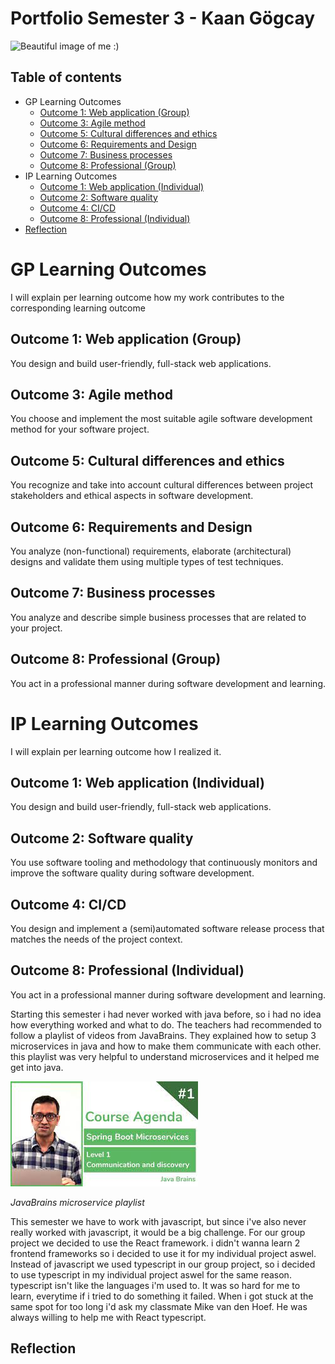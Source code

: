 # Portfolio Semester 3 - Kaan Gögcay

![Beautiful image of me :)](https://github.com/KaanGogcay/Portfolio/blob/master/attachments/KaanG%C3%B6gcay.png?raw=true)

## Table of contents
 - GP Learning Outcomes
   - [Outcome 1: Web application (Group)](#outcome-1-web-application-Group)
   - [Outcome 3: Agile method](#outcome-3-agile-method)
   - [Outcome 5: Cultural differences and ethics](#outcome-5-cultural-differences-and-ethics)
   - [Outcome 6: Requirements and Design](#outcome-6-requirements-and-design)
   - [Outcome 7: Business processes](#outcome-7-business-processes)
   - [Outcome 8: Professional (Group)](#outcome-8-professional-Group)
 - IP Learning Outcomes
   - [Outcome 1: Web application (Individual)](#outcome-1-web-application-Individual)
   - [Outcome 2: Software quality](#outcome-2-software-quality)
   - [Outcome 4: CI/CD](#outcome-4-cicd)
   - [Outcome 8: Professional (Individual)](#outcome-8-professional-Individual)
 - [Reflection](#reflection)

# GP Learning Outcomes
I will explain per learning outcome how my work contributes to the corresponding learning outcome

## Outcome 1: Web application (Group)
You design and build user-friendly, full-stack web applications.

## Outcome 3: Agile method
You choose and implement the most suitable agile software development method for your software project.

## Outcome 5: Cultural differences and ethics
You recognize and take into account cultural differences between project stakeholders and ethical aspects in software development.

## Outcome 6: Requirements and Design
You analyze (non-functional) requirements, elaborate (architectural) designs and validate them using multiple types of test techniques.

## Outcome 7: Business processes
You analyze and describe simple business processes that are related to your project.

## Outcome 8: Professional (Group)
You act in a professional manner during software development and learning.

# IP Learning Outcomes
I will explain per learning outcome how I realized it.

## Outcome 1: Web application (Individual)
You design and build user-friendly, full-stack web applications.

## Outcome 2: Software quality
You use software tooling and methodology that continuously monitors and improve the software quality during software development.

## Outcome 4: CI/CD
You design and implement a (semi)automated software release process that matches the needs of the project context.

## Outcome 8: Professional (Individual)
You act in a professional manner during software development and learning.

Starting this semester i had never worked with java before, so i had no idea how everything worked and what to do. The teachers had recommended to follow a playlist of videos from JavaBrains. They explained how to setup 3 microservices in java and how to make them communicate with each other. this playlist was very helpful to understand microservices and it helped me get into java.

[![playlist of videos from JavaBrains](https://github.com/CrossyChainsaw/Portfolio/blob/master/attachments/microService.png)](https://www.youtube.com/watch?v=y8IQb4ofjDo&list=PLqq-6Pq4lTTZSKAFG6aCDVDP86Qx4lNas&index=1&ab_channel=JavaBrains)

*JavaBrains microservice playlist* 

This semester we have to work with javascript, but since i've also never really worked with javascript, it would be a big challenge. For our group project we decided to use the React framework. i didn't wanna learn 2 frontend frameworks so i decided to use it for my individual project aswel. Instead of javascript we used typescript in our group project, so i decided to use typescript in my individual project aswel for the same reason. typescript isn't like the languages i'm used to. It was so hard for me to learn, everytime if i tried to do something it failed. When i got stuck at the same spot for too long i'd ask my classmate Mike van den Hoef. He was always willing to help me with React typescript.

## Reflection
